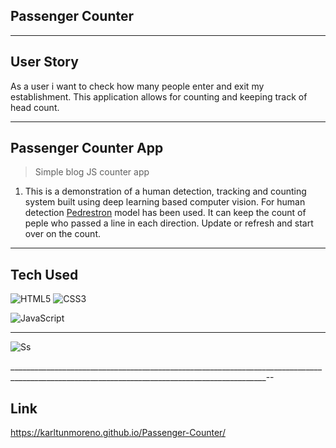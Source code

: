 ## Passenger Counter
__________________________________________________________________________________________________________________________________________________________
## User Story 

As a user i want to check how many people enter and exit my establishment. This application allows for counting and keeping track of head count.

__________________________________________________________________________________________________________________________________________________________

## Passenger Counter App
> Simple blog JS counter app


1.  This is a demonstration of a  human detection, tracking and counting system built using deep learning based computer vision. For human detection <a href="https://karltunmoreno.github.io/Passenger-Counter/" target="_blank">Pedrestron</a> model has been used.
It can keep the count of peple who passed a line in each direction. Update or refresh and start over on the count.

____________________________________________________________________________________________________________________________________________________________
 
## Tech Used 

![HTML5](https://img.shields.io/badge/html5-%23E34F26.svg?logo=html5&logoColor=white&style=for-the-badge)
![CSS3](https://img.shields.io/badge/css3-%231572B6.svg?logo=css3&logoColor=white&style=for-the-badge)

![JavaScript](https://img.shields.io/badge/-JavaScript-%23F7DF1C?style=flat-square&logo=javascript&logoColor=000000&color=d1b01f)
__________________________________________________________________________________________________________________________________________________



![Ss](https://karltunmoreno.github.io/My-Portfolio/assets/images/IMG-9481.jpg)

______________________________________________________________________________________________________________________________________________--

## Link
https://karltunmoreno.github.io/Passenger-Counter/
